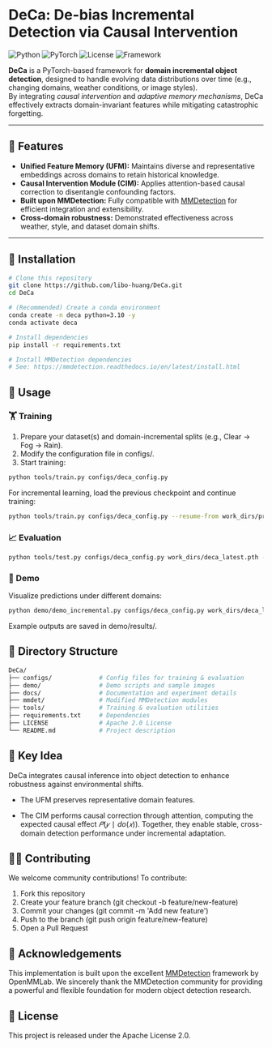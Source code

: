 # DeCa: De-bias Incremental Detection via Causal Intervention

![Python](https://img.shields.io/badge/python-3.8+-blue.svg)
![PyTorch](https://img.shields.io/badge/pytorch-1.9+-red.svg)
![License](https://img.shields.io/badge/license-Apache%202.0-green.svg)
![Framework](https://img.shields.io/badge/framework-MMDetection-orange.svg)

**DeCa** is a PyTorch-based framework for **domain incremental object detection**, designed to handle evolving data distributions over time (e.g., changing domains, weather conditions, or image styles).  
By integrating *causal intervention* and *adaptive memory mechanisms*, DeCa effectively extracts domain-invariant features while mitigating catastrophic forgetting.

---

## 🚀 Features

- **Unified Feature Memory (UFM):** Maintains diverse and representative embeddings across domains to retain historical knowledge.  
- **Causal Intervention Module (CIM):** Applies attention-based causal correction to disentangle confounding factors.  
- **Built upon MMDetection:** Fully compatible with [MMDetection](https://github.com/open-mmlab/mmdetection) for efficient integration and extensibility.  
- **Cross-domain robustness:** Demonstrated effectiveness across weather, style, and dataset domain shifts.  

---

## 🧩 Installation

```bash
# Clone this repository
git clone https://github.com/libo-huang/DeCa.git
cd DeCa

# (Recommended) Create a conda environment
conda create -n deca python=3.10 -y
conda activate deca

# Install dependencies
pip install -r requirements.txt

# Install MMDetection dependencies
# See: https://mmdetection.readthedocs.io/en/latest/install.html
```

## 🧪 Usage
### 🏋️ Training

1. Prepare your dataset(s) and domain-incremental splits (e.g., Clear → Fog → Rain).
2. Modify the configuration file in configs/.
3. Start training:
``` bash
python tools/train.py configs/deca_config.py
```
For incremental learning, load the previous checkpoint and continue training:
``` bash
python tools/train.py configs/deca_config.py --resume-from work_dirs/prev_checkpoint.pth
```

### 📈 Evaluation
``` bash
python tools/test.py configs/deca_config.py work_dirs/deca_latest.pth --eval mAP
```

### 🎨 Demo
Visualize predictions under different domains:
``` bash
python demo/demo_incremental.py configs/deca_config.py work_dirs/deca_latest.pth demo/input.jpg
```
Example outputs are saved in demo/results/.



## 📂 Directory Structure
``` bash
DeCa/
├── configs/             # Config files for training & evaluation
├── demo/                # Demo scripts and sample images
├── docs/                # Documentation and experiment details
├── mmdet/               # Modified MMDetection modules
├── tools/               # Training & evaluation utilities
├── requirements.txt     # Dependencies
├── LICENSE              # Apache 2.0 License
└── README.md            # Project description
```

## 🧠 Key Idea

DeCa integrates causal inference into object detection to enhance robustness against environmental shifts.

- The UFM preserves representative domain features.

- The CIM performs causal correction through attention, computing the expected causal effect $𝑃(𝑦∣do(𝑥))$.
Together, they enable stable, cross-domain detection performance under incremental adaptation.



## 🧑‍💻 Contributing
We welcome community contributions!
To contribute:
1. Fork this repository
2. Create your feature branch (git checkout -b feature/new-feature)
3. Commit your changes (git commit -m 'Add new feature')
4. Push to the branch (git push origin feature/new-feature)
5. Open a Pull Request

## 🙏 Acknowledgements

This implementation is built upon the excellent [MMDetection](https://github.com/open-mmlab/mmdetection) framework by OpenMMLab.
We sincerely thank the MMDetection community for providing a powerful and flexible foundation for modern object detection research.

## 📜 License

This project is released under the Apache License 2.0.

